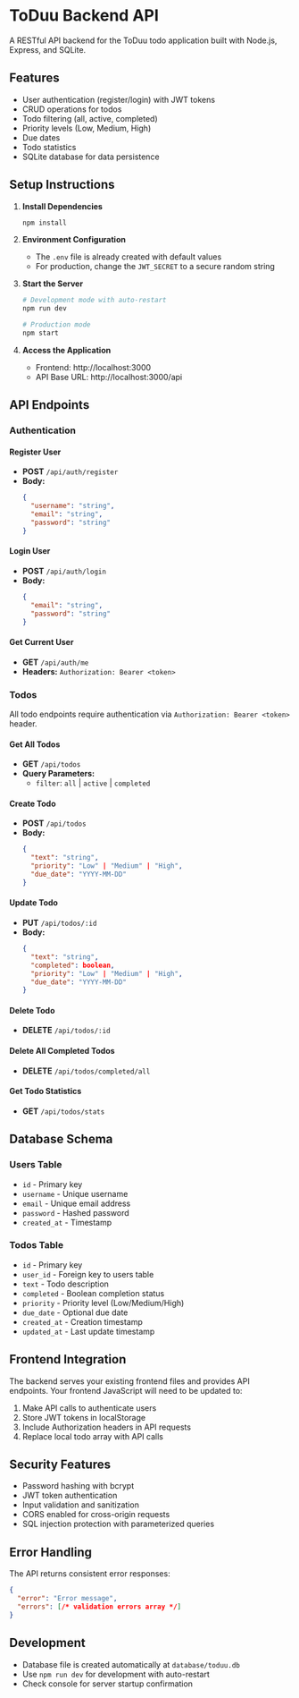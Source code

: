 # ToDuu Backend API

A RESTful API backend for the ToDuu todo application built with Node.js, Express, and SQLite.

## Features

- User authentication (register/login) with JWT tokens
- CRUD operations for todos
- Todo filtering (all, active, completed)
- Priority levels (Low, Medium, High)
- Due dates
- Todo statistics
- SQLite database for data persistence

## Setup Instructions

1. **Install Dependencies**
   ```bash
   npm install
   ```

2. **Environment Configuration**
   - The `.env` file is already created with default values
   - For production, change the `JWT_SECRET` to a secure random string

3. **Start the Server**
   ```bash
   # Development mode with auto-restart
   npm run dev
   
   # Production mode
   npm start
   ```

4. **Access the Application**
   - Frontend: http://localhost:3000
   - API Base URL: http://localhost:3000/api

## API Endpoints

### Authentication

#### Register User
- **POST** `/api/auth/register`
- **Body:**
  ```json
  {
    "username": "string",
    "email": "string",
    "password": "string"
  }
  ```

#### Login User
- **POST** `/api/auth/login`
- **Body:**
  ```json
  {
    "email": "string",
    "password": "string"
  }
  ```

#### Get Current User
- **GET** `/api/auth/me`
- **Headers:** `Authorization: Bearer <token>`

### Todos

All todo endpoints require authentication via `Authorization: Bearer <token>` header.

#### Get All Todos
- **GET** `/api/todos`
- **Query Parameters:**
  - `filter`: `all` | `active` | `completed`

#### Create Todo
- **POST** `/api/todos`
- **Body:**
  ```json
  {
    "text": "string",
    "priority": "Low" | "Medium" | "High",
    "due_date": "YYYY-MM-DD"
  }
  ```

#### Update Todo
- **PUT** `/api/todos/:id`
- **Body:**
  ```json
  {
    "text": "string",
    "completed": boolean,
    "priority": "Low" | "Medium" | "High",
    "due_date": "YYYY-MM-DD"
  }
  ```

#### Delete Todo
- **DELETE** `/api/todos/:id`

#### Delete All Completed Todos
- **DELETE** `/api/todos/completed/all`

#### Get Todo Statistics
- **GET** `/api/todos/stats`

## Database Schema

### Users Table
- `id` - Primary key
- `username` - Unique username
- `email` - Unique email address
- `password` - Hashed password
- `created_at` - Timestamp

### Todos Table
- `id` - Primary key
- `user_id` - Foreign key to users table
- `text` - Todo description
- `completed` - Boolean completion status
- `priority` - Priority level (Low/Medium/High)
- `due_date` - Optional due date
- `created_at` - Creation timestamp
- `updated_at` - Last update timestamp

## Frontend Integration

The backend serves your existing frontend files and provides API endpoints. Your frontend JavaScript will need to be updated to:

1. Make API calls to authenticate users
2. Store JWT tokens in localStorage
3. Include Authorization headers in API requests
4. Replace local todo array with API calls

## Security Features

- Password hashing with bcrypt
- JWT token authentication
- Input validation and sanitization
- CORS enabled for cross-origin requests
- SQL injection protection with parameterized queries

## Error Handling

The API returns consistent error responses:
```json
{
  "error": "Error message",
  "errors": [/* validation errors array */]
}
```

## Development

- Database file is created automatically at `database/toduu.db`
- Use `npm run dev` for development with auto-restart
- Check console for server startup confirmation